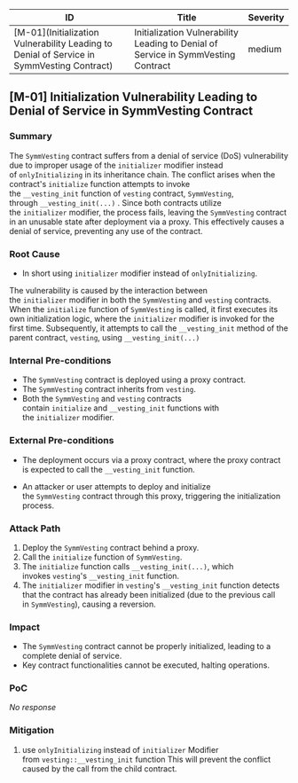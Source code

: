 
| ID                                                                                        | Title                                                                             | Severity |
| ----------------------------------------------------------------------------------------- | --------------------------------------------------------------------------------- | -------- |
| [M-01](Initialization Vulnerability Leading to Denial of Service in SymmVesting Contract) | Initialization Vulnerability Leading to Denial of Service in SymmVesting Contract | medium   |


## [M-01] Initialization Vulnerability Leading to Denial of Service in SymmVesting Contract

### Summary

The `SymmVesting` contract suffers from a denial of service (DoS) vulnerability due to improper usage of the `initializer` modifier instead of `onlyInitializing` in its inheritance chain. The conflict arises when the contract's `initialize` function attempts to invoke the `__vesting_init` function of `vesting` contract, `SymmVesting`, through `__vesting_init(...)` . Since both contracts utilize the `initializer` modifier, the process fails, leaving the `SymmVesting` contract in an unusable state after deployment via a proxy. This effectively causes a denial of service, preventing any use of the contract.

### Root Cause

- In short using `initializer` modifier instead of `onlyInitializing`.

The vulnerability is caused by the interaction between the `initializer` modifier in both the `SymmVesting` and `vesting` contracts. When the `initialize` function of `SymmVesting` is called, it first executes its own initialization logic, where the `initializer` modifier is invoked for the first time. Subsequently, it attempts to call the `__vesting_init` method of the parent contract, `vesting`, using `__vesting_init(...)`

### Internal Pre-conditions

- The `SymmVesting` contract is deployed using a proxy contract.
- The `SymmVesting` contract inherits from `vesting`.
- Both the `SymmVesting` and `vesting` contracts contain `initialize` and `__vesting_init` functions with the `initializer` modifier.

### External Pre-conditions

- The deployment occurs via a proxy contract, where the proxy contract is expected to call the `__vesting_init` function.
    
- An attacker or user attempts to deploy and initialize the `SymmVesting` contract through this proxy, triggering the initialization process.
    

### Attack Path

1. Deploy the `SymmVesting` contract behind a proxy.
2. Call the `initialize` function of `SymmVesting`.
3. The `initialize` function calls `__vesting_init(...)`, which invokes `vesting`'s `__vesting_init` function.
4. The `initializer` modifier in `vesting`'s `__vesting_init` function detects that the contract has already been initialized (due to the previous call in `SymmVesting`), causing a reversion.

### Impact

- The `SymmVesting` contract cannot be properly initialized, leading to a complete denial of service.
- Key contract functionalities cannot be executed, halting operations.

### PoC

_No response_

### Mitigation

1. use `onlyInitializing` instead of `initializer` Modifier from `vesting::__vesting_init` function This will prevent the conflict caused by the call from the child contract.